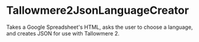# Tallowmere2JsonLanguageCreator
Takes a Google Spreadsheet's HTML, asks the user to choose a language, and creates JSON for use with Tallowmere 2.
